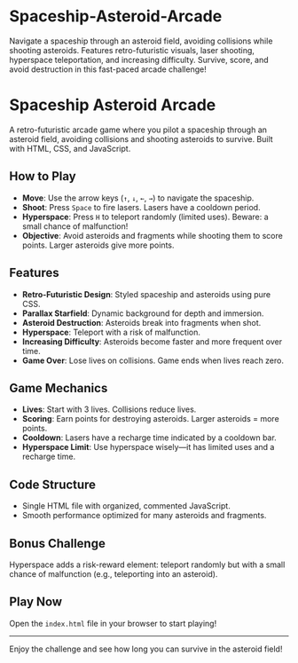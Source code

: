 # Spaceship-Asteroid-Arcade
Navigate a spaceship through an asteroid field, avoiding collisions while shooting asteroids. Features retro-futuristic visuals, laser shooting, hyperspace teleportation, and increasing difficulty. Survive, score, and avoid destruction in this fast-paced arcade challenge!



# Spaceship Asteroid Arcade

A retro-futuristic arcade game where you pilot a spaceship through an asteroid field, avoiding collisions and shooting asteroids to survive. Built with HTML, CSS, and JavaScript.

## How to Play

- **Move**: Use the arrow keys (`↑`, `↓`, `←`, `→`) to navigate the spaceship.
- **Shoot**: Press `Space` to fire lasers. Lasers have a cooldown period.
- **Hyperspace**: Press `H` to teleport randomly (limited uses). Beware: a small chance of malfunction!
- **Objective**: Avoid asteroids and fragments while shooting them to score points. Larger asteroids give more points.

## Features

- **Retro-Futuristic Design**: Styled spaceship and asteroids using pure CSS.
- **Parallax Starfield**: Dynamic background for depth and immersion.
- **Asteroid Destruction**: Asteroids break into fragments when shot.
- **Hyperspace**: Teleport with a risk of malfunction.
- **Increasing Difficulty**: Asteroids become faster and more frequent over time.
- **Game Over**: Lose lives on collisions. Game ends when lives reach zero.

## Game Mechanics

- **Lives**: Start with 3 lives. Collisions reduce lives.
- **Scoring**: Earn points for destroying asteroids. Larger asteroids = more points.
- **Cooldown**: Lasers have a recharge time indicated by a cooldown bar.
- **Hyperspace Limit**: Use hyperspace wisely—it has limited uses and a recharge time.

## Code Structure

- Single HTML file with organized, commented JavaScript.
- Smooth performance optimized for many asteroids and fragments.

## Bonus Challenge

Hyperspace adds a risk-reward element: teleport randomly but with a small chance of malfunction (e.g., teleporting into an asteroid).

## Play Now

Open the `index.html` file in your browser to start playing!

---

Enjoy the challenge and see how long you can survive in the asteroid field!
